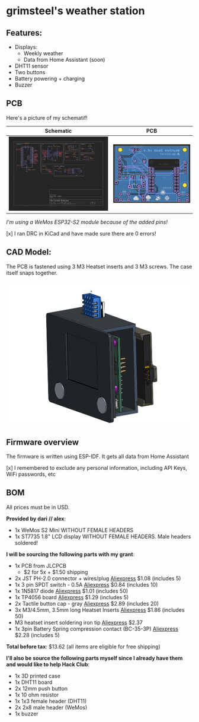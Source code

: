 # grimsteel's weather station

## Features:
- Displays:
    - Weekly weather
    - Data from Home Assistant (soon)
- DHT11 sensor
- Two buttons
- Battery powering + charging
- Buzzer

## PCB
Here's a picture of my schematif! 

Schematic            |  PCB
:-------------------------:|:-------------------------:
![](assets/schematic.png)  |  ![](assets/pcb.png)

*I'm using a WeMos ESP32-S2 module because of the added pins!*

[x] I ran DRC in KiCad and have made sure there are 0 errors!

## CAD Model:

The PCB is fastened using 3 M3 Heatset inserts and 3 M3 screws.
The case itself snaps together.

![alt text](assets/case-render.png)

## Firmware overview

The firmware is written using ESP-IDF. It gets all data from Home Assistant

[x] I remembered to exclude any personal information, including API Keys, WiFi passwords, etc

## BOM
All prices must be in USD.

**Provided by dari // alex**:
- 1x WeMos S2 Mini WITHOUT FEMALE HEADERS
- 1x ST7735 1.8" LCD display WITHOUT FEMALE HEADERS. Male headers soldered!

**I will be sourcing the following parts with my grant**:
- 1x PCB from JLCPCB
    - $2 for 5x + $1.50 shipping
- 2x JST PH-2.0 connector + wires/plug [Aliexpress](https://www.aliexpress.us/item/3256806041370367.html) $1.08 (includes 5)
- 1x 3 pin SPDT switch - 0.5A [Aliexpress](https://www.aliexpress.us/item/2255800513009332.html) $0.84 (includes 10)
- 1x 1N5817 diode [Aliexpress](https://www.aliexpress.us/item/3256801365779334.html) $1.01 (includes 50)
- 1x TP4056 board [Aliexpress](https://www.aliexpress.us/item/3256804241424963.html) $1.29 (includes 5)
- 2x Tactile button cap - gray [Aliexpress](https://www.aliexpress.us/item/2251832842559353.html) $2.89 (includes 20)
- 3x M3/4.5mm, 3.5mm long Heatset Inserts  [Aliexpress](https://www.aliexpress.us/item/3256803396040989.html) $1.86 (includes 50)
- M3 heatset insert soldering iron tip [Aliexpress](https://www.aliexpress.us/item/3256806515637370.html) $2.37
- 1x 3pin Battery Spring compression contact (BC-35-3P) [Aliexpress](https://www.aliexpress.us/item/2255800016944760.html) $2.28 (includes 5)

**Total before tax**: $13.62 (all items are eligible for free shipping)

**I'll also be source the following parts myself since I already have them and would like to help Hack Club**:
- 1x 3D printed case
- 1x DHT11 board
- 2x 12mm push button
- 1x 10 ohm resistor
- 1x 1x3 female header (DHT11)
- 2x 2x8 male header (WeMos)
- 1x buzzer

